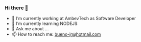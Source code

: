 ### Hi there 👋

- 🔭 I’m currently working at AmbevTech as Software Developer
- 🌱 I’m currently learning NODEJS
- 💬 Ask me about ...
- 📫 How to reach me: bueno-jr@hotmail.com

